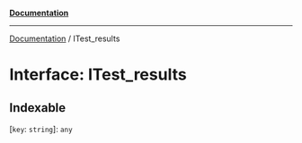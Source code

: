 [**Documentation**](../README.md)

***

[Documentation](../README.md) / ITest\_results

# Interface: ITest\_results

## Indexable

 \[`key`: `string`\]: `any`
